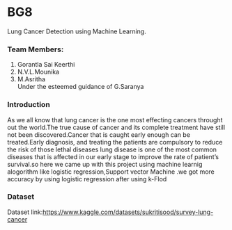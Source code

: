 # BG8
Lung Cancer Detection using Machine Learning.


### Team Members:
1. Gorantla Sai Keerthi
2. N.V.L.Mounika
3. M.Asritha
<br/>Under the esteemed guidance of G.Saranya

### Introduction
As we all know that lung cancer is the one most effecting cancers throught out the world.The true cause
of cancer and its complete treatment have still not been discovered.Cancer that is caught
early enough can be treated.Early diagnosis, and treating the patients are compulsory to
reduce the risk of those lethal diseases lung disease is one of the most common diseases
that is affected in our early stage to improve the rate of patient’s survival.so here we came up with this project using machine learnig alogorithm like logistic regression,Support vector Machine .we got more accuracy by using logistic regression after using k-Flod

### Dataset
Dataset link:https://www.kaggle.com/datasets/sukritisood/survey-lung-cancer
